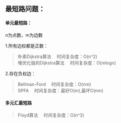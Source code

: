 ## 最短路问题：

#### 单元最短路：

n为点数，m为边数  

1.所有边权都是正数：  
>朴素Dijkstra算法  &emsp;时间复杂度：O(n^2)  
>堆优化版的Dijkstra算法  &emsp;时间复杂度：O(mlogn)

2.存在负权边：
>Bellman-Ford &emsp;时间复杂度：O(nm)  
>SPFA &emsp;时间复杂度：最好O(m),最坏O(nm)

#### 多元汇最短路
>Floyd算法 &emsp;时间复杂度：O(n^3)
